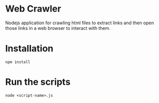# Web Crawler
Nodejs application for crawling html files to extract links and then open those links in a web browser to interact with them.

# Installation

```
npm install
```

# Run the scripts

```
node <script-name>.js
```
